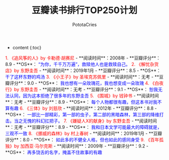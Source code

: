 ﻿---
layout: post
title:  "豆瓣读书排行TOP250计划"
categories: Reading
tags: 小说
author: PototaCries
---

* content
{:toc}



<font color="red"> 
1. 《追风筝的人》by 卡勒德·胡赛尼
</font>
- **阅读时间**：2008年
- **豆瓣评分**：8.9
- **OS**：
<font color="blue">
“为你，千千万万遍”，救赎他人也是救赎自己。
</font>


<font color="red"> 
2. 《解忧杂货店》by 东野圭吾
</font>
- **阅读时间**：2019年1月
- **豆瓣评分**：8.5
- **OS**：
<font color="blue">
干了这杯东野的鸡汤
</font>


<font color="red"> 
3. 《小王子》by 圣埃克苏佩里
</font>
- **阅读时间**：无考
- **豆瓣评分**：9.0
- **OS**：
<font color="blue">
我也想有一朵玫瑰花，我也想变成一朵玫瑰
</font>


<font color="red"> 
4. 《白夜行》by 东野圭吾
</font>
- **阅读时间**：无考
- **豆瓣评分**：9.1
- **OS**：
<font color="blue">
恕我无法认同，因为这本拒绝了很多年的东野圭吾
</font>


<font color="red"> 
5. 《围城》by 钱钟书
</font>
- **阅读时间**：无考
- **豆瓣评分**：8.9
- **OS**：
<font color="blue">
每个人物都很有趣，但这本书对我不算有趣
</font>

<font color="red"> 
6. 《三体》by 刘慈欣
</font>
- **阅读时间**：2012年
- **豆瓣评分**：8.8
- **OS**：
<font color="blue">
一部比一部精彩，第一部的虫子，第二部的黑暗森林，第三部的降维打击。当之无愧的科幻扛把子。
</font>

<font color="red"> 
7. 《嫌疑人X的献身》by 东野圭吾
</font>
- **阅读时间**：无考
- **豆瓣评分**：8.9
- **OS**：
<font color="blue">
我和日本文学可能最大的障碍就是，三观不一致
</font>

<font color="red"> 
8. 《挪威的森林》by 村上春树
</font>
- **阅读时间**：2019年1月
- **豆瓣评分**：8.0
- **OS**：
<font color="blue">
如此多的不健全人格，但也如此的感同身受
</font>

<font color="red"> 
9. 《百年孤独》by 加西亚·马尔克斯
</font>
- **阅读时间**：2009年
- **豆瓣评分**：9.2
- **OS**：
<font color="blue">
再多饶舌的名字，掩盖不住故事的有趣
</font>


